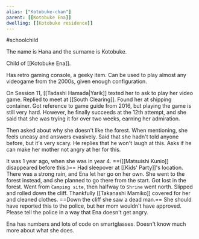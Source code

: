 ```yaml
---
alias: ["Kotobuke-chan"]
parent: [[Kotobuke Ena]]
dwelling: [[Kotobuke residence]]
---
```


#schoolchild 

The name is Hana and the surname is Kotobuke.

Child of [[Kotobuke Ena]].

Has retro gaming console, a geeky item. Can be used to play almost any videogame from the 2000s, given enough configuration.

On Session 11, [[Tadashi Hamada|Yarik]] texted her to ask to play her video game. Replied to meet at [[South Clearing]]. Found her at shipping container.
Got reference to game guide from 2016, but playing the game is still very hard. However, he finally succeeds at the 12th attempt, and she said that she was trying it for over two weeks, earning her admiration.

Then asked about why she doesn't like the forest. When mentioning, she feels uneasy and answers evasively. Said that she hadn't told anyone before, but it's very scary. He replies that he won't laugh at this. Asks if he can make her mother not angry at her for this.

It was 1 year ago, when she was in year 4. ==([[Matsuishi Kunio]] disappeared before this.)==
Had sleepover at [[Kids' Party]]'s location.
There was a strong rain, and Ena let her go on her own.
She went to the forest instead, and she planned to go there from the start.
Got lost in the forest.
Went from `Camping site`, then halfway to `Shrine` went north.
Slipped and rolled down the cliff.
Thankfully [[Takanashi Mamiko]] covered for her and cleaned clothes.
==Down the cliff she saw a dead man.==
She should have reported this to the police, but her mom wouldn't have approved.
Please tell the police in a way that Ena doesn't get angry.

Ena has numbers and lots of code on smartglasses. Doesn't know much more about what she does.